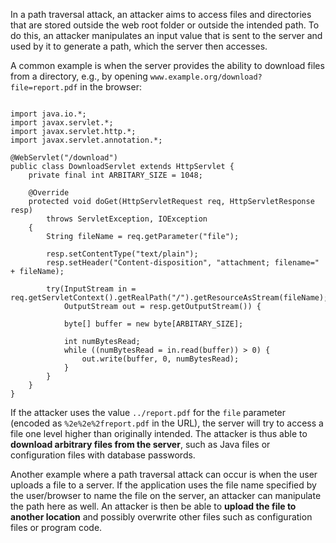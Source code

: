 In a path traversal attack, an attacker aims to access files and directories that are stored outside the web root folder or outside the intended path.
To do this, an attacker manipulates an input value that is sent to the server and used by it to generate a path, which the server then accesses.

A common example is when the server provides the ability to download files from a directory, e.g., by opening `www.example.org/download?file=report.pdf` in the browser:

<pre class="language-java line-numbers"><code>
import java.io.*;
import javax.servlet.*;
import javax.servlet.http.*;
import javax.servlet.annotation.*;

@WebServlet("/download")
public class DownloadServlet extends HttpServlet {
    private final int ARBITARY_SIZE = 1048;

    @Override
    protected void doGet(HttpServletRequest req, HttpServletResponse resp) 
        throws ServletException, IOException
    {
        String fileName = req.getParameter("file");
    
        resp.setContentType("text/plain");
        resp.setHeader("Content-disposition", "attachment; filename=" + fileName);

        try(InputStream in = req.getServletContext().getRealPath("/").getResourceAsStream(fileName);
            OutputStream out = resp.getOutputStream()) {

            byte[] buffer = new byte[ARBITARY_SIZE];
        
            int numBytesRead;
            while ((numBytesRead = in.read(buffer)) > 0) {
                out.write(buffer, 0, numBytesRead);
            }
        }
    }
}
</code></pre>

If the attacker uses the value `../report.pdf` for the `file` parameter (encoded as `%2e%2e%2freport.pdf` in the URL), the server will try to access a file one level higher than originally intended.
The attacker is thus able to **download arbitrary files from the server**, such as Java files or configuration files with database passwords.

Another example where a path traversal attack can occur is when the user uploads a file to a server.
If the application uses the file name specified by the user/browser to name the file on the server, an attacker can manipulate the path here as well.
An attacker is then be able to **upload the file to another location** and possibly overwrite other files such as configuration files or program code.
